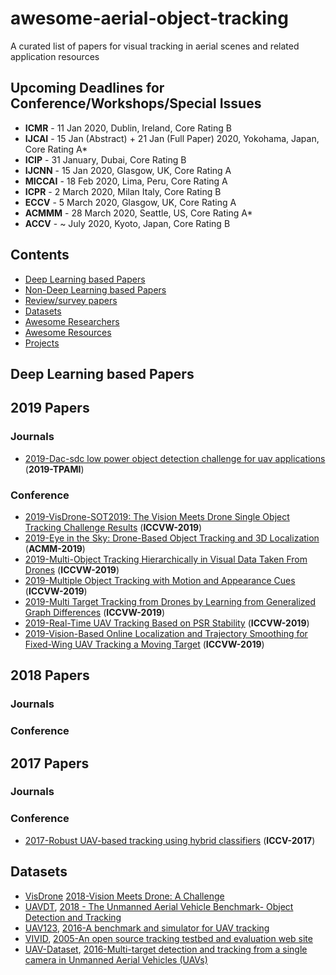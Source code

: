 # awesome-aerial-object-tracking
A curated list of papers for visual tracking in aerial scenes and related application resources

## Upcoming Deadlines for Conference/Workshops/Special Issues
- **ICMR** - 11 Jan 2020, Dublin, Ireland, Core Rating B
- **IJCAI** - 15 Jan (Abstract) + 21 Jan (Full Paper) 2020, Yokohama, Japan, Core Rating A*
- **ICIP** - 31 January, Dubai, Core Rating B
- **IJCNN** - 15 Jan 2020, Glasgow, UK, Core Rating A
- **MICCAI** - 18 Feb 2020, Lima, Peru, Core Rating A
- **ICPR** - 2 March 2020, Milan Italy, Core Rating B
- **ECCV** - 5 March 2020, Glasgow, UK, Core Rating A
- **ACMMM** - 28 March 2020, Seattle, US, Core Rating A*
- **ACCV** - ~ July 2020, Kyoto, Japan, Core Rating B

## Contents
 - [Deep Learning based Papers](https://github.com/murari023/awesome-aerial-object-tracking#deep-learning-based-papers)
 - [Non-Deep Learning based Papers](https://github.com/murari023/awesome-aerial-object-tracking#non-deep-learning-based-papers)
 - [Review/survey papers](https://github.com/murari023/awesome-aerial-object-tracking#reviewsurvey-papers)
 - [Datasets](https://github.com/murari023/awesome-aerial-object-tracking#datasets)
 - [Awesome Researchers](https://github.com/murari023/awesome-aerial-object-tracking#awesome-researchers)
 - [Awesome Resources](https://github.com/murari023/awesome-aerial-object-tracking#awesome-resources)
 - [Projects](https://github.com/murari023/awesome-aerial-object-tracking/blob/master/README.md#projects)

## Deep Learning based Papers
## 2019 Papers
### Journals
- [2019-Dac-sdc low power object detection challenge for uav applications](https://ieeexplore.ieee.org/abstract/document/8787881/) (**2019-TPAMI**)

### Conference
- [2019-VisDrone-SOT2019:
The Vision Meets Drone Single Object Tracking Challenge
Results](http://openaccess.thecvf.com/content_ICCVW_2019/html/VISDrone/Du_VisDrone-SOT2019_The_Vision_Meets_Drone_Single_Object_Tracking_Challenge_Results_ICCVW_2019_paper.html) (**ICCVW-2019**)
- [2019-Eye in the Sky: Drone-Based Object Tracking and 3D Localization](https://dl.acm.org/citation.cfm?id=3350933) (**ACMM-2019**)
- [2019-Multi-Object Tracking Hierarchically in Visual Data Taken From Drones](http://openaccess.thecvf.com/content_ICCVW_2019/html/VISDrone/Pan_Multi-Object_Tracking_Hierarchically_in_Visual_Data_Taken_From_Drones_ICCVW_2019_paper.html) (**ICCVW-2019**)
- [2019-Multiple Object Tracking with Motion and Appearance Cues](http://openaccess.thecvf.com/content_ICCVW_2019/html/VISDrone/Li_Multiple_Object_Tracking_with_Motion_and_Appearance_Cues_ICCVW_2019_paper.html) (**ICCVW-2019**)
- [2019-Multi Target Tracking from Drones by Learning from Generalized Graph Differences](http://openaccess.thecvf.com/content_ICCVW_2019/html/VISDrone/Ardo_Multi_Target_Tracking_from_Drones_by_Learning_from_Generalized_Graph_ICCVW_2019_paper.html) (**ICCVW-2019**)
- [2019-Real-Time UAV Tracking Based on PSR Stability](http://openaccess.thecvf.com/content_ICCVW_2019/html/VISDrone/Wang_Real-Time_UAV_Tracking_Based_on_PSR_Stability_ICCVW_2019_paper.html) (**ICCVW-2019**)
- [2019-Vision-Based Online Localization and Trajectory Smoothing for Fixed-Wing UAV Tracking a Moving Target](http://openaccess.thecvf.com/content_ICCVW_2019/html/VISDrone/Zhou_Vision-Based_Online_Localization_and_Trajectory_Smoothing_for_Fixed-Wing_UAV_Tracking_ICCVW_2019_paper.html) (**ICCVW-2019**)

## 2018 Papers
### Journals
### Conference

## 2017 Papers
### Journals
### Conference
- [2017-Robust UAV-based tracking using hybrid classifiers](http://openaccess.thecvf.com/content_ICCV_2017_workshops/w30/html/Wang_Robust_UAV-Based_Tracking_ICCV_2017_paper.html) (**ICCV-2017**)

## Datasets
- [VisDrone](http://www.aiskyeye.com/) [2018-Vision Meets Drone: A Challenge](http://www.aiskyeye.com/upfile/Vision_Meets_Drones_A_Challenge.pdf)
- [UAVDT](https://sites.google.com/site/daviddo0323/projects/uavdt), [2018 - The Unmanned Aerial Vehicle Benchmark- Object Detection and Tracking](https://arxiv.org/abs/1804.00518)
- [UAV123](https://ivul.kaust.edu.sa/Pages/Dataset-UAV123.aspx), [2016-A benchmark and simulator for UAV tracking](https://link.springer.com/chapter/10.1007/978-3-319-46448-0_27)
- [VIVID](http://vision.cse.psu.edu/data/vividEval/datasets/datasets.html), [2005-An open source tracking testbed and evaluation web site](http://vision.cse.psu.edu/publications/pdfs/opensourceweb.pdf)
- [UAV-Dataset](https://engineering.purdue.edu/~bouman/UAV_Dataset/), [2016-Multi-target detection and tracking from a single camera in Unmanned Aerial Vehicles (UAVs)](https://ieeexplore.ieee.org/abstract/document/7759733/)

